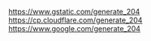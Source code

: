 https://www.gstatic.com/generate_204
https://cp.cloudflare.com/generate_204
https://www.google.com/generate_204
